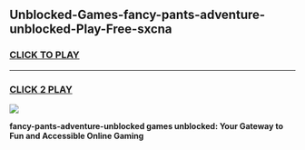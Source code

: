 
## Unblocked-Games-fancy-pants-adventure-unblocked-Play-Free-sxcna
<h3>
<a href="https://premium76.site?title=fancy-pants-adventure-unblocked&ref=23A">CLICK TO PLAY</a></h3>
<hr>

<h3>
<a href="https://premium76.site?title=fancy-pants-adventure-unblocked&ref=23A">CLICK 2 PLAY</a>
  
</h3>

<a href="https://premium76.site?title=fancy-pants-adventure-unblocked&ref=23A"><img src="https://clearcache.store/games.png"></a>


**fancy-pants-adventure-unblocked games unblocked: Your Gateway to Fun and Accessible Online Gaming**
